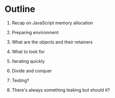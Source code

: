 # Outline

1. Recap on JavaScript memory allocation
<!-- Mention that JavaScript has a garbage collection - a managed memory scheme, where a developer doesn't usually need to worry about these things. -->
<!-- A couple examples of leaks in raw JS -->
2. Preparing environment
<!-- Ember has Debug code that can sometimes do funky stuff. It's recommended to have a production build with terser configured so it preserves the original object names. -->
3. What are the objects and their retainers
<!-- Brief introduction to types of data found in a snapshot e.g. regular property like 'parent' and 'context in' like here https://github.com/ember-best-practices/memory-leak-examples/blob/master/exercises/images/exercise-3/finding-the-scope-leak.gif  -->
4. What to look for
<!-- Inspecting a snapshot can be overwhelming. In a browser environment, in my opinion, your first check should be for the classses that you own yourself, such as component, model, and anything that you defined as `class SomeComponent ...` -->
<!-- Because these classes bear actual names, they make the debugging much easier. -->
<!-- Another type of information to look for would be DOM elements that are in Detached stated. In a snapshot they appear as `Detached HTMLSpanElement` -->
<!-- Memory leaks -->
<!-- I'll jump ahead and say that this is probably where most of the leaked memory will come from. -->
<!-- Add a section on capturing event listeners build up over time-->
<!-- Add a section on tricks such as simply accessing a route in a loop or playing with pagination -->
<!-- Add a section on the motivation behind the talk, ember-in-viewport leaking, getting it fixed and how -->
5. Iterating quickly
<!-- There's no real silver bullet to dealing with a memory leak and finding them might be a gruelsome experience. -->
<!-- You can make this much faster by leveraging your test environment e.g. rendering pages or components in a loop to quickly bloat up the memory to expose the leaking parts. -->
6. Divide and conquer
<!-- Brute forcing seems to be a good way to go about it. Once you've confirmed that a leak appears on one of your routes and not the others. Just start by disabling parts of the UI. -->
7. Testing?
<!-- #create a plug for the 4. iterating quickly. With this tool iterating would be much faster. -->

8. There's always something leaking but should it?
<!-- Research whether it's normal for websites to have Detached HTML nodes -->
